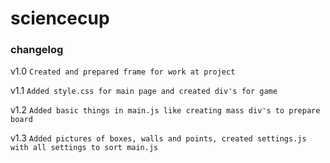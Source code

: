 # sciencecup

### changelog

v1.0
`Created and prepared frame for work at project`

v1.1
`Added style.css for main page and created div's for game`

v1.2
`Added basic things in main.js like creating mass div's to prepare board`

v1.3
`Added pictures of boxes, walls and points, created settings.js with all settings to sort main.js `